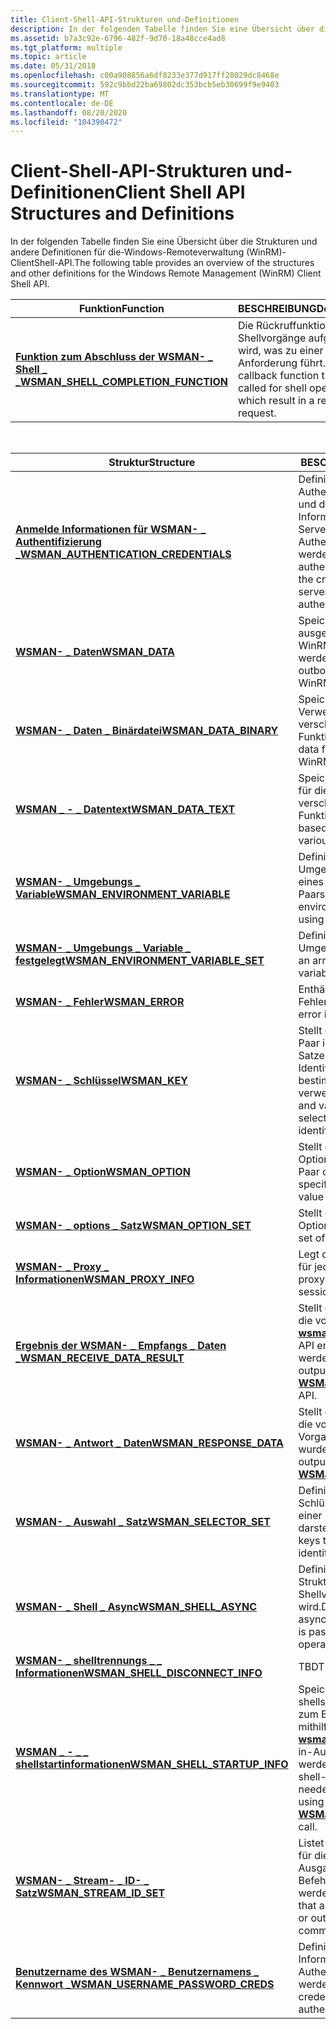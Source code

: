 ```yaml
---
title: Client-Shell-API-Strukturen und-Definitionen
description: In der folgenden Tabelle finden Sie eine Übersicht über die Strukturen und andere Definitionen für die-Windows-Remoteverwaltung (WinRM)-ClientShell-API.
ms.assetid: b7a3c92e-6796-482f-9d70-18a48cce4ad8
ms.tgt_platform: multiple
ms.topic: article
ms.date: 05/31/2018
ms.openlocfilehash: c00a908856a6df8233e377d917ff28029dc8468e
ms.sourcegitcommit: 592c9bbd22ba69802dc353bcb5eb30699f9e9403
ms.translationtype: MT
ms.contentlocale: de-DE
ms.lasthandoff: 08/20/2020
ms.locfileid: "104390472"
---
```

# <a name="client-shell-api-structures-and-definitions"></a><span data-ttu-id="aab43-103">Client-Shell-API-Strukturen und-Definitionen</span><span class="sxs-lookup"><span data-stu-id="aab43-103">Client Shell API Structures and Definitions</span></span>

<span data-ttu-id="aab43-104">In der folgenden Tabelle finden Sie eine Übersicht über die Strukturen und andere Definitionen für die-Windows-Remoteverwaltung (WinRM)-ClientShell-API.</span><span class="sxs-lookup"><span data-stu-id="aab43-104">The following table provides an overview of the structures and other definitions for the Windows Remote Management (WinRM) Client Shell API.</span></span>



| <span data-ttu-id="aab43-105">Funktion</span><span class="sxs-lookup"><span data-stu-id="aab43-105">Function</span></span>                                                                      | <span data-ttu-id="aab43-106">BESCHREIBUNG</span><span class="sxs-lookup"><span data-stu-id="aab43-106">Description</span></span>                                                                                  |
|-------------------------------------------------------------------------------|----------------------------------------------------------------------------------------------|
| [<span data-ttu-id="aab43-107">**Funktion zum Abschluss der WSMAN- \_ Shell \_ \_**</span><span class="sxs-lookup"><span data-stu-id="aab43-107">**WSMAN\_SHELL\_COMPLETION\_FUNCTION**</span></span>](/windows/win32/api/wsman/nc-wsman-wsman_shell_completion_function) | <span data-ttu-id="aab43-108">Die Rückruffunktion, die für Shellvorgänge aufgerufen wird, was zu einer Remote Anforderung führt.</span><span class="sxs-lookup"><span data-stu-id="aab43-108">The callback function that is called for shell operations, which result in a remote request.</span></span> |



 



| <span data-ttu-id="aab43-109">Struktur</span><span class="sxs-lookup"><span data-stu-id="aab43-109">Structure</span></span>                                                                      | <span data-ttu-id="aab43-110">BESCHREIBUNG</span><span class="sxs-lookup"><span data-stu-id="aab43-110">Description</span></span>                                                                                                                                 |
|--------------------------------------------------------------------------------|---------------------------------------------------------------------------------------------------------------------------------------------|
| [<span data-ttu-id="aab43-111">**Anmelde Informationen für WSMAN- \_ Authentifizierung \_**</span><span class="sxs-lookup"><span data-stu-id="aab43-111">**WSMAN\_AUTHENTICATION\_CREDENTIALS**</span></span>](/windows/desktop/api/Wsman/ns-wsman-wsman_authentication_credentials) | <span data-ttu-id="aab43-112">Definiert die Authentifizierungsmethode und die Anmelde Informationen, die für die Server-oder Proxy Authentifizierung verwendet werden.</span><span class="sxs-lookup"><span data-stu-id="aab43-112">Defines the authentication method and the credentials used for server or proxy authentication.</span></span>                                              |
| [<span data-ttu-id="aab43-113">**WSMAN- \_ Daten**</span><span class="sxs-lookup"><span data-stu-id="aab43-113">**WSMAN\_DATA**</span></span>](/windows/desktop/api/Wsman/ns-wsman-wsman_data)                                              | <span data-ttu-id="aab43-114">Speichert eingehende und ausgehende Daten, die in der WinRM-API verwendet werden.</span><span class="sxs-lookup"><span data-stu-id="aab43-114">Stores inbound and outbound data used in the WinRM API.</span></span>                                                                                     |
| [<span data-ttu-id="aab43-115">**WSMAN- \_ Daten \_ Binärdatei**</span><span class="sxs-lookup"><span data-stu-id="aab43-115">**WSMAN\_DATA\_BINARY**</span></span>](/windows/desktop/api/Wsman/ns-wsman-wsman_data_binary)                               | <span data-ttu-id="aab43-116">Speichert Binärdaten für die Verwendung mit verschiedenen WinRM-API-Funktionen.</span><span class="sxs-lookup"><span data-stu-id="aab43-116">Stores binary data for use with various WinRM API functions.</span></span>                                                                                |
| [<span data-ttu-id="aab43-117">**WSMAN \_ - \_ Datentext**</span><span class="sxs-lookup"><span data-stu-id="aab43-117">**WSMAN\_DATA\_TEXT**</span></span>](/windows/desktop/api/Wsman/ns-wsman-wsman_data_text)                                   | <span data-ttu-id="aab43-118">Speichert textbasierte Daten für die Verwendung mit verschiedenen WinRM-API-Funktionen.</span><span class="sxs-lookup"><span data-stu-id="aab43-118">Stores text-based data for use with various WinRM API functions.</span></span>                                                                            |
| [<span data-ttu-id="aab43-119">**WSMAN- \_ Umgebungs \_ Variable**</span><span class="sxs-lookup"><span data-stu-id="aab43-119">**WSMAN\_ENVIRONMENT\_VARIABLE**</span></span>](/windows/desktop/api/Wsman/ns-wsman-wsman_environment_variable)             | <span data-ttu-id="aab43-120">Definiert eine einzelne Umgebungsvariable mithilfe eines Name-Wert-Paars.</span><span class="sxs-lookup"><span data-stu-id="aab43-120">Defines an individual environment variable by using a name and value pair.</span></span>                                                                  |
| [<span data-ttu-id="aab43-121">**WSMAN- \_ Umgebungs \_ Variable \_ festgelegt**</span><span class="sxs-lookup"><span data-stu-id="aab43-121">**WSMAN\_ENVIRONMENT\_VARIABLE\_SET**</span></span>](/windows/desktop/api/Wsman/ns-wsman-wsman_environment_variable_set)    | <span data-ttu-id="aab43-122">Definiert ein Array von Umgebungsvariablen.</span><span class="sxs-lookup"><span data-stu-id="aab43-122">Defines an array of environment variables.</span></span>                                                                                                  |
| [<span data-ttu-id="aab43-123">**WSMAN- \_ Fehler**</span><span class="sxs-lookup"><span data-stu-id="aab43-123">**WSMAN\_ERROR**</span></span>](/windows/desktop/api/Wsman/ns-wsman-wsman_error)                                     | <span data-ttu-id="aab43-124">Enthält Fehlerinformationen.</span><span class="sxs-lookup"><span data-stu-id="aab43-124">Contains error information.</span></span>                                                                                                                 |
| [<span data-ttu-id="aab43-125">**WSMAN- \_ Schlüssel**</span><span class="sxs-lookup"><span data-stu-id="aab43-125">**WSMAN\_KEY**</span></span>](/windows/desktop/api/Wsman/ns-wsman-wsman_key)                                                | <span data-ttu-id="aab43-126">Stellt ein Schlüssel-Wert-Paar innerhalb eines Selektor Satzes dar und wird zum Identifizieren einer bestimmten Ressource verwendet.</span><span class="sxs-lookup"><span data-stu-id="aab43-126">Represents a key and value pair within a selector set, and is used to identify a particular resource.</span></span>                                       |
| [<span data-ttu-id="aab43-127">**WSMAN- \_ Option**</span><span class="sxs-lookup"><span data-stu-id="aab43-127">**WSMAN\_OPTION**</span></span>](/windows/desktop/api/Wsman/ns-wsman-wsman_option)                                          | <span data-ttu-id="aab43-128">Stellt einen bestimmten Options Name und ein Wert-Paar dar.</span><span class="sxs-lookup"><span data-stu-id="aab43-128">Represents a specific option name and value pair.</span></span>                                                                                           |
| [<span data-ttu-id="aab43-129">**WSMAN- \_ options \_ Satz**</span><span class="sxs-lookup"><span data-stu-id="aab43-129">**WSMAN\_OPTION\_SET**</span></span>](/windows/desktop/api/Wsman/ns-wsman-wsman_option_set)                                 | <span data-ttu-id="aab43-130">Stellt einen Satz von Optionen dar.</span><span class="sxs-lookup"><span data-stu-id="aab43-130">Represents a set of options.</span></span>                                                                                                                |
| [<span data-ttu-id="aab43-131">**WSMAN- \_ Proxy \_ Informationen**</span><span class="sxs-lookup"><span data-stu-id="aab43-131">**WSMAN\_PROXY\_INFO**</span></span>](/windows/desktop/api/Wsman/ns-wsman-wsman_proxy_info)                                 | <span data-ttu-id="aab43-132">Legt die Proxy Informationen für jede Sitzung fest.</span><span class="sxs-lookup"><span data-stu-id="aab43-132">Sets the proxy information for each session.</span></span>                                                                                                |
| [<span data-ttu-id="aab43-133">**Ergebnis der WSMAN- \_ Empfangs \_ Daten \_**</span><span class="sxs-lookup"><span data-stu-id="aab43-133">**WSMAN\_RECEIVE\_DATA\_RESULT**</span></span>](/windows/desktop/api/Wsman/ns-wsman-wsman_receive_data_result)              | <span data-ttu-id="aab43-134">Stellt die Ausgabedaten dar, die von der [**wsmanreceiveshelloutput**](/windows/desktop/api/Wsman/nf-wsman-wsmanreceiveshelloutput) -API empfangen werden.</span><span class="sxs-lookup"><span data-stu-id="aab43-134">Represents the output data received from the [**WSManReceiveShellOutput**](/windows/desktop/api/Wsman/nf-wsman-wsmanreceiveshelloutput) API.</span></span>                                |
| [<span data-ttu-id="aab43-135">**WSMAN- \_ Antwort \_ Daten**</span><span class="sxs-lookup"><span data-stu-id="aab43-135">**WSMAN\_RESPONSE\_DATA**</span></span>](/windows/desktop/api/Wsman/ns-wsman-wsman_response_data)                           | <span data-ttu-id="aab43-136">Stellt die Ausgabedaten dar, die von einem [**WSMAN**](wsman.md) -Vorgang empfangen wurden.</span><span class="sxs-lookup"><span data-stu-id="aab43-136">Represents the output data received from a [**WSMan**](wsman.md) operation.</span></span>                                                                |
| [<span data-ttu-id="aab43-137">**WSMAN- \_ Auswahl \_ Satz**</span><span class="sxs-lookup"><span data-stu-id="aab43-137">**WSMAN\_SELECTOR\_SET**</span></span>](/windows/desktop/api/Wsman/ns-wsman-wsman_selector_set)                             | <span data-ttu-id="aab43-138">Definiert einen Satz von Schlüsseln, die die Identität einer Ressource darstellen.</span><span class="sxs-lookup"><span data-stu-id="aab43-138">Defines a set of keys that represent the identity of a resource.</span></span>                                                                            |
| [<span data-ttu-id="aab43-139">**WSMAN- \_ Shell \_ Async**</span><span class="sxs-lookup"><span data-stu-id="aab43-139">**WSMAN\_SHELL\_ASYNC**</span></span>](/windows/desktop/api/Wsman/ns-wsman-wsman_shell_async)                               | <span data-ttu-id="aab43-140">Definiert eine asynchrone-Struktur, die an alle Shellvorgänge übermittelt wird.</span><span class="sxs-lookup"><span data-stu-id="aab43-140">Defines an asynchronous structure that is passed to all shell operations.</span></span>                                                                   |
| [<span data-ttu-id="aab43-141">**WSMAN- \_ shelltrennungs \_ \_ Informationen**</span><span class="sxs-lookup"><span data-stu-id="aab43-141">**WSMAN\_SHELL\_DISCONNECT\_INFO**</span></span>](/windows/desktop/api/Wsman/ns-wsman-wsman_shell_disconnect_info)          | <span data-ttu-id="aab43-142">TBD</span><span class="sxs-lookup"><span data-stu-id="aab43-142">TBD</span></span>                                                                                                                                         |
| [<span data-ttu-id="aab43-143">**WSMAN \_ - \_ \_ shellstartinformationen**</span><span class="sxs-lookup"><span data-stu-id="aab43-143">**WSMAN\_SHELL\_STARTUP\_INFO**</span></span>](/windows/desktop/api/Wsman/ns-wsman-wsman_shell_startup_info_v10)                | <span data-ttu-id="aab43-144">Speichert alle shellspezifischen Daten, die zum Erstellen einer Shell mithilfe des [**wsmankreateshell**](/windows/desktop/api/Wsman/nf-wsman-wsmancreateshell) -Plug-in-Aufrufes benötigt werden.</span><span class="sxs-lookup"><span data-stu-id="aab43-144">Stores all of the shell-specific data that is needed to create a shell using the [**WSManCreateShell**](/windows/desktop/api/Wsman/nf-wsman-wsmancreateshell) plug-in call.</span></span> |
| [<span data-ttu-id="aab43-145">**WSMAN- \_ Stream- \_ ID- \_ Satz**</span><span class="sxs-lookup"><span data-stu-id="aab43-145">**WSMAN\_STREAM\_ID\_SET**</span></span>](/windows/desktop/api/Wsman/ns-wsman-wsman_stream_id_set)                          | <span data-ttu-id="aab43-146">Listet alle Streams auf, die für die Eingabe oder Ausgabe für die Shell und Befehle verwendet werden.</span><span class="sxs-lookup"><span data-stu-id="aab43-146">Lists all the streams that are used for either input or output for the shell and commands.</span></span>                                                  |
| [<span data-ttu-id="aab43-147">**Benutzername des WSMAN- \_ Benutzernamens \_ Kennwort \_**</span><span class="sxs-lookup"><span data-stu-id="aab43-147">**WSMAN\_USERNAME\_PASSWORD\_CREDS**</span></span>](/windows/desktop/api/Wsman/ns-wsman-wsman_username_password_creds)      | <span data-ttu-id="aab43-148">Definiert die Anmelde Informationen, die für die Authentifizierung verwendet werden.</span><span class="sxs-lookup"><span data-stu-id="aab43-148">Defines the credentials used for authentication.</span></span>                                                                                            |



 

 

 